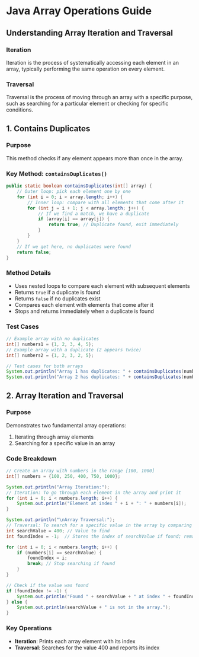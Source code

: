 # Java Array Operations Guide

## Understanding Array Iteration and Traversal

### Iteration
Iteration is the process of systematically accessing each element in an array, typically performing the same operation on every element.

### Traversal
Traversal is the process of moving through an array with a specific purpose, such as searching for a particular element or checking for specific conditions.

## 1. Contains Duplicates

### Purpose
This method checks if any element appears more than once in the array.

### Key Method: `containsDuplicates()`
```java
public static boolean containsDuplicates(int[] array) {
    // Outer loop: pick each element one by one
    for (int i = 0; i < array.length; i++) {
        // Inner loop: compare with all elements that come after it
        for (int j = i + 1; j < array.length; j++) {
            // If we find a match, we have a duplicate
            if (array[i] == array[j]) {
                return true; // Duplicate found, exit immediately
            }
        }
    }
    // If we get here, no duplicates were found
    return false;
}
```

### Method Details
- Uses nested loops to compare each element with subsequent elements
- Returns `true` if a duplicate is found
- Returns `false` if no duplicates exist
- Compares each element with elements that come after it
- Stops and returns immediately when a duplicate is found

### Test Cases
```java
// Example array with no duplicates
int[] numbers1 = {1, 2, 3, 4, 5};
// Example array with a duplicate (2 appears twice)
int[] numbers2 = {1, 2, 3, 2, 5};

// Test cases for both arrays
System.out.println("Array 1 has duplicates: " + containsDuplicates(numbers1)); // false
System.out.println("Array 2 has duplicates: " + containsDuplicates(numbers2)); // true
```

## 2. Array Iteration and Traversal

### Purpose
Demonstrates two fundamental array operations:
1. Iterating through array elements
2. Searching for a specific value in an array

### Code Breakdown
```java
// Create an array with numbers in the range [100, 1000]
int[] numbers = {100, 250, 400, 750, 1000};

System.out.println("Array Iteration:");
// Iteration: To go through each element in the array and print it
for (int i = 0; i < numbers.length; i++) {
    System.out.println("Element at index " + i + ": " + numbers[i]);
}

System.out.println("\nArray Traversal:");
// Traversal: To search for a specific value in the array by comparing it to each element in the array until found
int searchValue = 400; // Value to find
int foundIndex = -1;  // Stores the index of searchValue if found; remains -1 if not found

for (int i = 0; i < numbers.length; i++) {
    if (numbers[i] == searchValue) {
        foundIndex = i;
        break; // Stop searching if found
    }
}

// Check if the value was found
if (foundIndex != -1) {
    System.out.println("Found " + searchValue + " at index " + foundIndex);
} else {
    System.out.println(searchValue + " is not in the array.");
}
```

### Key Operations
- **Iteration**: Prints each array element with its index
- **Traversal**: Searches for the value 400 and reports its index
